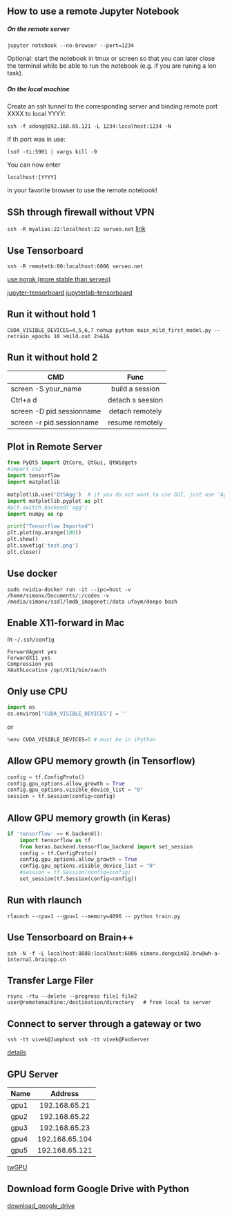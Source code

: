 ## How to use a remote Jupyter Notebook
##### On the remote server

	jupyter notebook --no-browser --port=1234
Optional: start the notebook in tmux or screen so that you can later close the terminal while be able to run the notebook (e.g. if you are runing a lon task).

##### On the local machine
Create an ssh tunnel to the corresponding server and binding remote port XXXX to local YYYY:

	ssh -f xdong@192.168.65.121 -L 1234:localhost:1234 -N
If th port was in use:

	lsof -ti:5901 | xargs kill -9

You can now enter 

	localhost:[YYYY] 
in your favorite browser to use the remote notebook!

## SSh through firewall without VPN
`ssh -R myalias:22:localhost:22 serveo.net`
[link](https://serveo.net/#manual)

## Use Tensorboard
`ssh -R remotetb:80:localhost:6006 serveo.net`

[use ngrok (more stable than serveo)](https://ngrok.com/download)

[jupyter-tensorboard](https://github.com/lspvic/jupyter_tensorboard)
[jupyterlab-tensorboard](https://github.com/chaoleili/jupyterlab_tensorboard)

## Run it without hold 1
```
CUDA_VISIBLE_DEVICES=4,5,6,7 nohup python main_mild_first_model.py --retrain_epochs 10 >mild.out 2>&1&
```
## Run it without hold 2
| CMD        | Func          | 
| ------------- |:-------------:|
| screen -S your_name     | build a session | 
| Ctrl+a d      | detach s seesion      |  
| screen -D pid.sessionname | detach remotely     |   
| screen -r pid.sessionname | resume remotely     |  


## Plot in Remote Server
```Python
from PyQt5 import QtCore, QtGui, QtWidgets
#import cv2
import tensorflow
import matplotlib

matplotlib.use('Qt5Agg')  # if you do not want to use GUI, just use 'Agg'
import matplotlib.pyplot as plt
#plt.switch_backend('agg')
import numpy as np

print("Tensorflow Imported")
plt.plot(np.arange(100))
plt.show()
plt.savefig('test.png')
plt.close()
```
## Use docker
`sudo nvidia-docker run -it --ipc=host -v /home/simonx/Documents/:/codes -v /media/simonx/ssdl/lmdb_imagenet:/data ufoym/deepo bash` 

## Enable X11-forward in Mac
In `~/.ssh/config`

	ForwardAgent yes
	ForwardX11 yes
	Compression yes
	XAuthLocation /opt/X11/bin/xauth

## Only use CPU
```Python
import os
os.environ['CUDA_VISIBLE_DEVICES'] = ''
```
or 
```Python
%env CUDA_VISIBLE_DEVICES=5 # must be in iPython
```

## Allow GPU memory growth (in Tensorflow)
```Python
config = tf.ConfigProto()
config.gpu_options.allow_growth = True
config.gpu_options.visible_device_list = "0"
session = tf.Session(config=config)
```

## Allow GPU memory growth (in Keras)
```Python
if 'tensorflow' == K.backend():
	import tensorflow as tf
	from keras.backend.tensorflow_backend import set_session
	config = tf.ConfigProto()
	config.gpu_options.allow_growth = True
	config.gpu_options.visible_device_list = "0"
	#session = tf.Session(config=config)
	set_session(tf.Session(config=config))
```
## Run with rlaunch
	rlaunch --cpu=1 --gpu=1 --memory=4096 -- python train.py	
## Use Tensorboard on Brain++
	ssh -N -f -L localhost:8888:localhost:6006 simonx.dongxin02.brw@wh-a-internal.brainpp.cn
	
## Transfer Large Filer
  	rsync -rtu --delete --progress file1 file2 user@remotemachine:/destination/directory   # from local to server

## Connect to server through a gateway or two
	ssh -tt vivek@Jumphost ssh -tt vivek@FooServer
[details](https://www.cyberciti.biz/faq/linux-unix-ssh-proxycommand-passing-through-one-host-gateway-server/)
## GPU Server
| Name        | Address          | 
| ------------- |:-------------:|
| gpu1      | 192.168.65.21 | 
| gpu2      | 192.168.65.22      |  
| gpu3 | 192.168.65.23     |   
| gpu4 | 192.168.65.104     |  
| gpu5 | 192.168.65.121     |  


[twGPU](https://gpu.sinica.edu.tw )

## Download form Google Drive with Python
[download_google_drive](https://github.com/chentinghao/download_google_drive)
